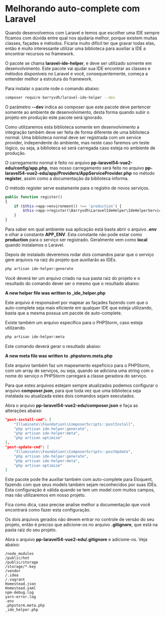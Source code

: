 # Melhorando auto-complete com Laravel

Quando desenvolvemos com Laravel e temos que escolher uma IDE sempre ficamos com dúvida entre qual nos ajudaria melhor, porque existem muitas classes, façades e métodos. Ficaria muito difícil ter que gravar todas elas, então é muito interessante utilizar uma biblioteca para auxiliar a IDE a encontrar recursos no framework.

O pacote se chama **laravel-ide-helper**, e deve ser utilizado somente em desenvolvimento. Este pacote vai ajudar sua IDE encontrar as classes e métodos disponíveis no Laravel e você, consequentemente, começa a entender melhor a estrutura do framework.

Para instalar o pacote rode o comando abaixo:

```sh
composer require barryvdh/laravel-ide-helper --dev
```

O parâmetro **--dev** indica ao composer que este pacote deve pertencer somente ao ambiente de desenvolvimento, desta forma quando subir o projeto em produção este pacote será ignorado.

Como utilizaremos esta biblioteca somente em desenvolvimento a integração também deve ser feita de forma diferente de uma biblioteca normal. Uma biblioteca normal deve ser registrada com um service provider, independente do ambiente, mas neste caso faremos um teste lógico, ou seja, a biblioteca só será carregada caso esteja no ambiente de produção.

O carregamento normal é feito no arquivo **pp-laravel54-vue2-edu/config/app.php**, mas nosso carregamento será feito no arquivo **pp-laravel54-vue2-edu/app/Providers/AppServiceProvider.php** no método **register**, assim como a documentação da biblioteca informa.

O método register serve exatamente para o registro de novos serviços.

```php
public function register()
{
    if ($this->app->environment() !== 'production') {
        $this->app->register(\Barryvdh\LaravelIdeHelper\IdeHelperServiceProvider::class);
    }
}
```

Para saber em qual ambiente sua aplicação está basta abrir o arquivo **.env** e olhar a constante **APP_ENV**. Esta constante não pode estar como **production** para o serviço ser registrado. Geralmente vem como **local** quando instalamos o Laravel.

Depois de instalado deveremos rodar dois comandos parar que o serviço gere arquivos na raiz do projeto que auxiliarão as IDEs.

```sh
php artisan ide-helper:generate
```

Você deverá ter um arquivo criado na sua pasta raiz do projeto e o resultado do comando dever ser o mesmo que o resultado abaixo:

**A new helper file was written to _ide_helper.php**

Este arquivo é responsável por mapear as façades fazendo com que o auto-complete seja mais eficiente em qualquer IDE que esteja utilizando, basta que a mesma possua um pacote de auto-complete.

Existe também um arquivo específico para o PHPStorm, caso esteja utilizando.

```sh
php artisan ide-helper:meta
```

Este comando deverá gerar o resultado abaixo:

**A new meta file was written to .phpstorm.meta.php**

Este arquivo também faz um mapeamento espefícico para o PHPStorm, com um array de serviços, ou seja, quando se adiciona uma string com o nome do serviço o PHPStorm carregará a classe geradora do serviço.

Para que estes arquivos estejam sempre atualizados podemos configurar o arquivo **composer.json**, para que toda vez que uma biblioteca seja instalada ou atualizada estes dois comandos sejam executados.

Abra o arquivo **pp-laravel54-vue2-edu/composer.json** e faça as alterações abaixo:

```json
"post-install-cmd": [
    "Illuminate\\Foundation\\ComposerScripts::postInstall",
    "php artisan ide-helper:generate",
    "php artisan ide-helper:meta",
    "php artisan optimize"
],
"post-update-cmd": [
    "Illuminate\\Foundation\\ComposerScripts::postUpdate",
    "php artisan ide-helper:generate",
    "php artisan ide-helper:meta",
    "php artisan optimize"
]
```

Este pacote pode lhe auxiliar também com auto-complete para Eloquent, fazendo com que seus models também sejam reconhecidos por suas IDEs. Esta configuração é válida quando se tem um model com muitos campos, mas não utilizaremos em nosso projeto.

Fica como dica, caso precise analise melhor a documentação que você encontrará como fazer esta configuração.

Os dois arquivos gerados não devem entrar no controle de versão do seu projeto, então é preciso que adicione-os no arquivo **.gitignore**, que está na pasta raiz do seu projeto.

Abra o arquivo **pp-laravel54-vue2-edu/.gitignore** e adicione-os. Veja abaixo:

```
/node_modules
/public/hot
/public/storage
/storage/*.key
/vendor
/.idea
/.vagrant
Homestead.json
Homestead.yaml
npm-debug.log
yarn-error.log
.env
.phpstorm.meta.php
_ide_helper.php
```